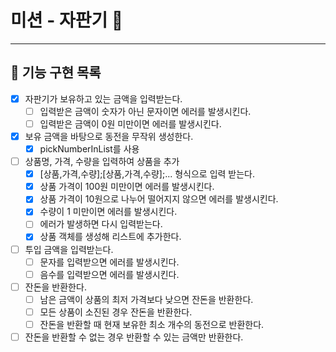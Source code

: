 # 미션 - 자판기 🧃

---
## 📝 기능 구현 목록

- [x] 자판기가 보유하고 있는 금액을 입력받는다.
  - [ ] 입력받은 금액이 숫자가 아닌 문자이면 에러를 발생시킨다.
  - [ ] 입력받은 금액이 0원 미만이면 에러를 발생시킨다.
- [x] 보유 금액을 바탕으로 동전을 무작위 생성한다.
  - [x] pickNumberInList를 사용
- [ ] 상품명, 가격, 수량을 입력하여 상품을 추가
  - [x] [상품,가격,수량];[상품,가격,수량];... 형식으로 입력 받는다.
  - [x] 상품 가격이 100원 미만이면 에러를 발생시킨다.
  - [x] 상품 가격이 10원으로 나누어 떨어지지 않으면 에러를 발생시킨다.
  - [x] 수량이 1 미만이면 에러를 발생시킨다.
  - [ ] 에러가 발생하면 다시 입력받는다.
  - [x] 상품 객체를 생성해 리스트에 추가한다.
- [ ] 투입 금액을 입력받는다.
  - [ ] 문자를 입력받으면 에러를 발생시킨다.
  - [ ] 음수를 입력받으면 에러를 발생시킨다.
- [ ] 잔돈을 반환한다.
  - [ ] 남은 금액이 상품의 최저 가격보다 낮으면 잔돈을 반환한다.
  - [ ] 모든 상품이 소진된 경우 잔돈을 반환한다.
  - [ ] 잔돈을 반환할 때 현재 보유한 최소 개수의 동전으로 반환한다.
- [ ] 잔돈을 반환할 수 없는 경우 반환할 수 있는 금액만 반환한다.
